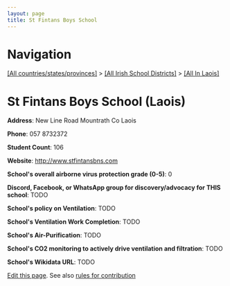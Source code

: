 ```yaml
---
layout: page
title: St Fintans Boys School
---
```

# Navigation

[[All countries/states/provinces]](../../..) > [[All Irish School Districts]](../..) > [[All In Laois]](..)

# St Fintans Boys School (Laois)

**Address**: New Line Road Mountrath Co Laois

**Phone**: 057 8732372

**Student Count**: 106

**Website**: <http://www.stfintansbns.com>

**School's overall airborne virus protection grade (0-5)**: 0

**Discord, Facebook, or WhatsApp group for discovery/advocacy for THIS school**: TODO

**School's policy on Ventilation**: TODO

**School's Ventilation Work Completion**: TODO

**School's Air-Purification**: TODO

**School's CO2 monitoring to actively drive ventilation and filtration**: TODO

**School's Wikidata URL**: TODO


[Edit this page](https://github.com/ventilate-schools/Ireland/edit/main/./Laois/St_Fintans_Boys_School.md). See also [rules for contribution](../../../contribution-rules/)